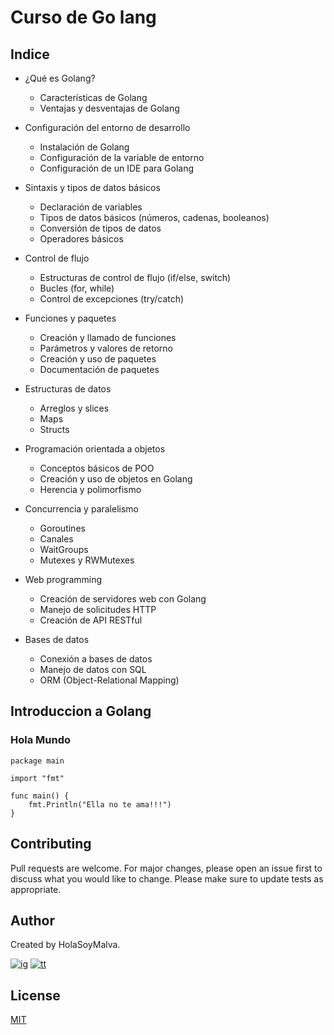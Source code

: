 # Curso de Go lang
## Indice

* ¿Qué es Golang?
  * Características de Golang
  * Ventajas y desventajas de Golang

* Configuración del entorno de desarrollo
  * Instalación de Golang
  * Configuración de la variable de entorno
  * Configuración de un IDE para Golang
  
* Sintaxis y tipos de datos básicos
  * Declaración de variables
  * Tipos de datos básicos (números, cadenas, booleanos)
  * Conversión de tipos de datos
  * Operadores básicos
  
* Control de flujo
  * Estructuras de control de flujo (if/else, switch)
  * Bucles (for, while)
  * Control de excepciones (try/catch)
  
* Funciones y paquetes
  * Creación y llamado de funciones
  * Parámetros y valores de retorno
  * Creación y uso de paquetes
  * Documentación de paquetes
  
* Estructuras de datos
  * Arreglos y slices
  * Maps
  * Structs
  
* Programación orientada a objetos
  * Conceptos básicos de POO
  * Creación y uso de objetos en Golang
  * Herencia y polimorfismo

* Concurrencia y paralelismo
  * Goroutines
  * Canales
  * WaitGroups
  * Mutexes y RWMutexes


* Web programming
  * Creación de servidores web con Golang
  * Manejo de solicitudes HTTP
  * Creación de API RESTful
  
* Bases de datos
  * Conexión a bases de datos
  * Manejo de datos con SQL
  * ORM (Object-Relational Mapping)


## Introduccion a Golang
### Hola Mundo

```golang
package main

import "fmt"

func main() {
	fmt.Println("Ella no te ama!!!")
}
```

## Contributing 

Pull requests are welcome. For major changes, please open an issue first to discuss what you would like to change.
Please make sure to update tests as appropriate.

## Author
Created by HolaSoyMalva.

[![ig]][ig-link] [![tt]][tt-link]

## License
[MIT](https://choosealicense.com/licenses/mit/)


[ig]: https://img.shields.io/badge/Instagram-E4405F?style=flat-square&logo=instagram&logoColor=white
[fb]: https://img.shields.io/badge/Facebook-1877F2?style=flat-square&logo=facebook&logoColor=white
[tt]: https://img.shields.io/badge/tiktok-000000?style=flat-square&logo=tiktok&logoColor=white

[ig-link]: https://www.instagram.com/malvabombom/
[tt-link]: https://www.tiktok.com/@malvabombom


